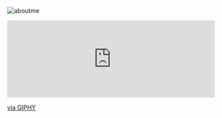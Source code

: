 
![aboutme](https://user-images.githubusercontent.com/74523461/116436682-a2455180-a81a-11eb-9963-ebfba5a99992.PNG)

<iframe src="https://giphy.com/embed/eVDbVlUyGkwT8zLbkL" width="480" height="178" frameBorder="0" class="giphy-embed" allowFullScreen></iframe><p><a href="https://giphy.com/gifs/eVDbVlUyGkwT8zLbkL">via GIPHY</a></p>

